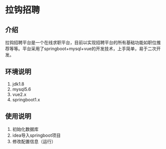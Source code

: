 # 拉钩招聘

## 介绍
拉钩招聘平台是一个在线求职平台，目前以实现招聘平台的所有基础功能如职位推荐等等。平台采用了springboot+mysql+vue的开发技术，上手简单，易于二次开发。

## 环境说明

1. jdk1.8
2. mysql5.6
3. vue2.x
4. springboot1.x

## 使用说明

1.  初始化数据库
2.  idea导入springboot项目
3.  修改配置信息（运行）
